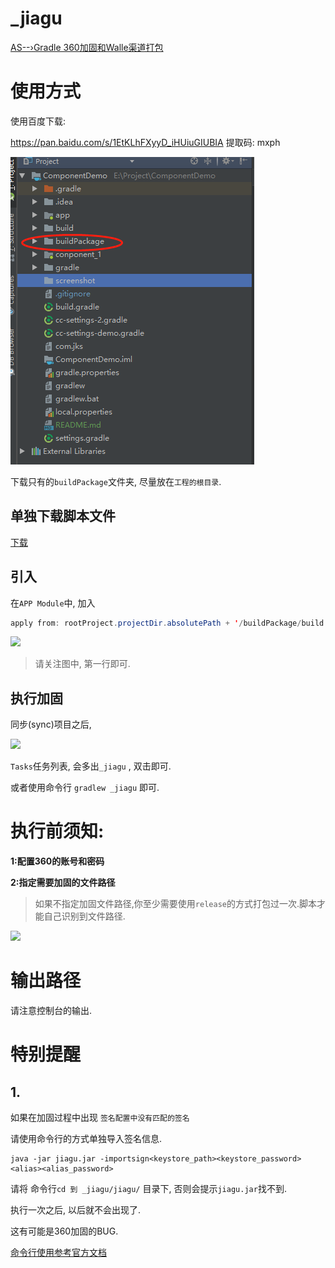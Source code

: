 # _jiagu
[AS--›Gradle 360加固和Walle渠道打包](https://www.jianshu.com/p/445b2ac8dd92)

# 使用方式

使用百度下载:

https://pan.baidu.com/s/1EtKLhFXyyD_iHUiuGIUBIA  提取码: mxph 

![](https://github.com/haohao9102/JiaguDemo/blob/master/screenshot/buildPackage%E7%9B%AE%E5%BD%95.png)

下载只有的`buildPackage`文件夹, 尽量放在`工程的根目录`.

## 单独下载脚本文件

[下载](https://github.com/haohao9102/JiaguDemo/blob/master/buildPackage/build.gradle)


## 引入
在`APP Module`中, 加入
```java
apply from: rootProject.projectDir.absolutePath + '/buildPackage/build.gradle'
```
![](https://raw.githubusercontent.com/angcyo/_360jiagu/master/screenshot/apply.png)

> 请关注图中, 第一行即可.

## 执行加固
同步(sync)项目之后, 

![](https://raw.githubusercontent.com/angcyo/_360jiagu/master/screenshot/_jiagu.png)

`Tasks`任务列表, 会多出`_jiagu` , 双击即可.

或者使用命令行 `gradlew _jiagu` 即可.

# 执行前须知:

**1:配置360的账号和密码**

**2:指定需要加固的文件路径**

>如果不指定加固文件路径,你至少需要使用`release`的方式打包过一次.脚本才能自己识别到文件路径.

![](https://raw.githubusercontent.com/angcyo/_360jiagu/master/screenshot/client.png)

# 输出路径
请注意控制台的输出.

# 特别提醒

## 1.

如果在加固过程中出现 `签名配置中没有匹配的签名`

请使用命令行的方式单独导入签名信息.

```
java -jar jiagu.jar -importsign<keystore_path><keystore_password><alias><alias_password>
```
请将 命令行`cd 到 _jiagu/jiagu/` 目录下, 否则会提示`jiagu.jar`找不到.

执行一次之后, 以后就不会出现了.

这有可能是360加固的BUG.

[命令行使用参考官方文档](http://jiagu.360.cn/#/global/help/164)

